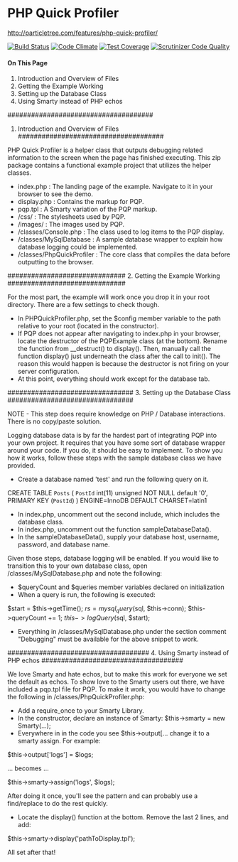 # PHP Quick Profiler
http://particletree.com/features/php-quick-profiler/

[![Build Status](https://travis-ci.org/jacobemerick/pqp.svg?branch=master)](https://travis-ci.org/jacobemerick/pqp)
[![Code Climate](https://codeclimate.com/github/jacobemerick/pqp/badges/gpa.svg)](https://codeclimate.com/github/jacobemerick/pqp)
[![Test Coverage](https://codeclimate.com/github/jacobemerick/pqp/badges/coverage.svg)](https://codeclimate.com/github/jacobemerick/pqp/coverage)
[![Scrutinizer Code Quality](https://scrutinizer-ci.com/g/jacobemerick/pqp/badges/quality-score.png?b=master)](https://scrutinizer-ci.com/g/jacobemerick/pqp/?branch=master)

#### On This Page ####

1. Introduction and Overview of Files
2. Getting the Example Working
3. Setting up the Database Class
4. Using Smarty instead of PHP echos

#####################################
1. Introduction and Overview of Files
#####################################

PHP Quick Profiler is a helper class that outputs debugging related information
to the screen when the page has finished executing. This zip package contains a 
functional example project that utilizes the helper classes.

- index.php : The landing page of the example. Navigate to it in your browser to see the demo.
- display.php : Contains the markup for PQP.
- pqp.tpl : A Smarty variation of the PQP markup.
- /css/ : The stylesheets used by PQP.
- /images/ : The images used by PQP.
- /classes/Console.php : The class used to log items to the PQP display.
- /classes/MySqlDatabase : A sample database wrapper to explain how database logging could be implemented.
- /classes/PhpQuickProfiler : The core class that compiles the data before outputting to the browser.

##############################
2. Getting the Example Working
##############################

For the most part, the example will work once you drop it in your root directory. 
There are a few settings to check though.

- In PHPQuickProfiler.php, set the $config member variable to the path relative to your root (located in the constructor).
- If PQP does not appear after navigating to index.php in your browser, locate the destructor 
of the PQPExample class (at the bottom). Rename the function from __destruct() to display(). Then, 
manually call the function display() just underneath the class after the call to init(). The reason this would
happen is because the destructor is not firing on your server configuration.
- At this point, everything should work except for the database tab.

################################
3. Setting up the Database Class
################################

NOTE - This step does require knowledge on PHP / Database interactions. There is no copy/paste solution.

Logging database data is by far the hardest part of integrating PQP into your own project. It
requires that you have some sort of database wrapper around your code. If you do, it should be easy to implement.
To show you how it works, follow these steps with the sample database class we have provided.

- Create a database named 'test' and run the following query on it.

CREATE TABLE `Posts` (
  `PostId` int(11) unsigned NOT NULL default '0',
  PRIMARY KEY  (`PostId`)
) ENGINE=InnoDB DEFAULT CHARSET=latin1

- In index.php, uncomment out the second include, which includes the database class.
- In index.php, uncomment out the function sampleDatabaseData().
- In the sampleDatabaseData(), supply your database host, username, password, and database name.

Given those steps, database logging will be enabled. If you would like to transition this to your own database class,
open /classes/MySqlDatabase.php and note the following:

- $queryCount and $queries member variables declared on initialization
- When a query is run, the following is executed:

$start = $this->getTime();
$rs = mysql_query($sql, $this->conn);
$this->queryCount += 1;
$this->logQuery($sql, $start);

- Everything in /classes/MySqlDatabase.php under the section comment "Debugging"
must be available for the above snippet to work.

####################################
4. Using Smarty instead of PHP echos
####################################

We love Smarty and hate echos, but to make this work for everyone we set the default as echos. To show love
to the Smarty users out there, we have included a pqp.tpl file for PQP. To make it work, you would have to change
the following in /classes/PhpQuickProfiler.php:

- Add a require_once to your Smarty Library.
- In the constructor, declare an instance of Smarty: $this->smarty = new Smarty(...);
- Everywhere in in the code you see $this->output[... change it to a smarty assign. For example:

$this->output['logs'] = $logs;

... becomes ...

$this->smarty->assign('logs', $logs);

After doing it once, you'll see the pattern and can probably use a find/replace to do the rest quickly.

- Locate the display() function at the bottom. Remove the last 2 lines, and add:

$this->smarty->display('pathToDisplay.tpl');

All set after that!
